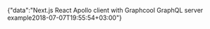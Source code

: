 {"data":"Next.js React Apollo client with Graphcool GraphQL server example2018-07-07T19:55:54+03:00"}
